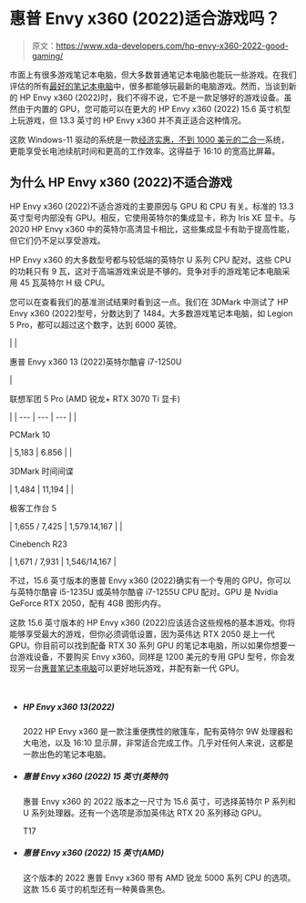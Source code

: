 # 惠普 Envy x360 (2022)适合游戏吗？

> 原文：<https://www.xda-developers.com/hp-envy-x360-2022-good-gaming/>

市面上有很多游戏笔记本电脑，但大多数普通笔记本电脑也能玩一些游戏。在我们评估的所有[最好的笔记本电脑](https://www.xda-developers.com/best-laptops/)中，很多都能够玩最新的电脑游戏。然而，当谈到新的 HP Envy x360 (2022)时，我们不得不说，它不是一款足够好的游戏设备。虽然由于内置的 GPU，您可能可以在更大的 HP Envy x360 (2022) 15.6 英寸机型上玩游戏，但 13.3 英寸的 HP Envy x360 并不真正适合这种情况。

这款 Windows-11 驱动的系统是一款[经济实惠，不到 1000 美元的二合一](https://www.xda-developers.com/best-laptops-under-1000/)系统，更能享受长电池续航时间和更高的工作效率。这得益于 16:10 的宽高比屏幕。

## 为什么 HP Envy x360 (2022)不适合游戏

HP Envy x360 (2022)不适合游戏的主要原因与 GPU 和 CPU 有关。标准的 13.3 英寸型号内部没有 GPU。相反，它使用英特尔的集成显卡，称为 Iris XE 显卡。与 2020 HP Envy x360 中的英特尔高清显卡相比，这些集成显卡有助于提高性能，但它们仍不足以享受游戏。

HP Envy x360 的大多数型号都与较低端的英特尔 U 系列 CPU 配对。这些 CPU 的功耗只有 9 瓦，这对于高端游戏来说是不够的。竞争对手的游戏笔记本电脑采用 45 瓦英特尔 H 级 CPU。

您可以在查看我们的基准测试结果时看到这一点。我们在 3DMark 中测试了 HP Envy x360 (2022)型号，分数达到了 1484。大多数游戏笔记本电脑，如 Legion 5 Pro，都可以超过这个数字，达到 6000 英镑。

|  | 

惠普 Envy x360 13 (2022)英特尔酷睿 i7-1250U

 | 

联想军团 5 Pro (AMD 锐龙+ RTX 3070 Ti 显卡)

 |
| --- | --- | --- |
| 

PCMark 10

 | 5,183 | 6.856 |
| 

3DMark 时间间谍

 | 1,484 | 11,194 |
| 

极客工作台 5

 | 1,655 / 7,425 | 1,579.14,167 |
| 

Cinebench R23

 | 1,671 / 7,931 | 1,546/14,167 |

不过，15.6 英寸版本的惠普 Envy x360 (2022)确实有一个专用的 GPU，你可以与英特尔酷睿 i5-1235U 或英特尔酷睿 i7-1255U CPU 配对。GPU 是 Nvidia GeForce RTX 2050，配有 4GB 图形内存。

这款 15.6 英寸版本的 HP Envy x360 (2022)应该适合这些规格的基本游戏。你将能够享受最大的游戏，但你必须调低设置，因为英伟达 RTX 2050 是上一代 GPU。你目前可以找到配备 RTX 30 系列 GPU 的笔记本电脑，所以如果你想要一台游戏设备，不要购买 Envy x360。同样是 1200 美元的专用 GPU 型号，你会发现另一台[惠普笔记本电脑](https://www.xda-developers.com/best-hp-laptops/)可以更好地玩游戏，并配有新一代 GPU。

​​​​​​​

*   ##### HP Envy x360 13(2022)

    2022 HP Envy x360 是一款注重便携性的敞篷车，配有英特尔 9W 处理器和大电池，以及 16:10 显示屏，非常适合完成工作。几乎对任何人来说，这都是一款出色的笔记本电脑。

*   ##### 惠普 Envy x360 (2022) 15 英寸(英特尔)

    惠普 Envy x360 的 2022 版本之一尺寸为 15.6 英寸，可选择英特尔 P 系列和 U 系列处理器。还有一个选项是添加英伟达 RTX 20 系列移动 GPU。

    T17
*   ##### 惠普 Envy x360 (2022) 15 英寸(AMD)

    这个版本的 2022 惠普 Envy x360 带有 AMD 锐龙 5000 系列 CPU 的选项。这款 15.6 英寸的机型还有一种黄昏黑色。